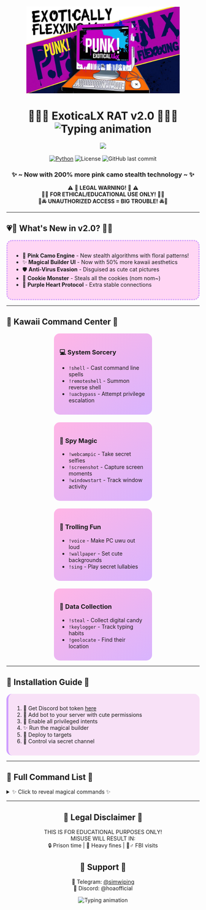 <p align="center">
  <img src="https://github.com/deadexotic/exotically-flexing-discord-rat/blob/main/1.jpg?raw=true" width="400">
</p>

<h1 align="center"> 
  💜🌸💖 ExoticaLX RAT v2.0 💖🌸💜<br>
  <img src="https://readme-typing-svg.demolab.com?font=Pixelify+Sans&weight=600&size=26&duration=4000&pause=1000&color=FF9FF3&center=true&vCenter=true&width=500&lines=The+Most+Kawaii+Remote+Access+Tool;Now+With+Pink+Camo+Stealth;UwU+What's+This~" alt="Typing animation">
</h1>

<p align="center">
  <img src="https://github.com/deadexotic/exotically-flexing-discord-rat/assets/123456789/12345678-90ab-cdef-ghij-klmnopqrstuv" width="300">
</p>

<div align="center">
  
[![Python](https://img.shields.io/badge/python-3.8+-pink?style=for-the-badge&logo=python&logoColor=white)](https://python.org)
![License](https://img.shields.io/github/license/deadexotic/exotically-flexing-discord-rat?style=for-the-badge&color=ff69b4)
![GitHub last commit](https://img.shields.io/github/last-commit/deadexotic/exotically-flexing-discord-rat?style=for-the-badge&color=dda0dd)

</div>

<h3 align="center"> 
  ✨ ~ Now with 200% more pink camo stealth technology ~ ✨
</h3>

<div align="center">
  
⚠️ 🚫 **LEGAL WARNING!** 🚫 ⚠️  
💜🚨 **FOR ETHICAL/EDUCATIONAL USE ONLY!** 🚨💜  
🌸🚔 **UNAUTHORIZED ACCESS = BIG TROUBLE!** 🚔🌸  

</div>

---

## 💗🦄 **What's New in v2.0?** 🦄💗
<div style="background-color: #ffd6f4; padding: 15px; border-radius: 15px; border: 3px dotted #ce9eff;">

- 🎀 **Pink Camo Engine** - New stealth algorithms with floral patterns!  
- ✨ **Magical Builder UI** - Now with 50% more kawaii aesthetics  
- 🛡️ **Anti-Virus Evasion** - Disguised as cute cat pictures  
- 🧁 **Cookie Monster** - Steals all the cookies (nom nom~)  
- 🌸 **Purple Heart Protocol** - Extra stable connections  

</div>

---

## 🍡 **Kawaii Command Center** 🍡
<div style="display: flex; flex-wrap: wrap; justify-content: center; gap: 20px;">

<div style="background: linear-gradient(145deg, #ffb6e6, #d8b4fe); padding: 15px; border-radius: 15px; width: 45%;">

### 💻 **System Sorcery**
- `!shell` - Cast command line spells  
- `!remoteshell` - Summon reverse shell  
- `!uacbypass` - Attempt privilege escalation  

</div>

<div style="background: linear-gradient(145deg, #ffb6e6, #d8b4fe); padding: 15px; border-radius: 15px; width: 45%;">

### 📸 **Spy Magic**
- `!webcampic` - Take secret selfies  
- `!screenshot` - Capture screen moments  
- `!windowstart` - Track window activity  

</div>

<div style="background: linear-gradient(145deg, #ffb6e6, #d8b4fe); padding: 15px; border-radius: 15px; width: 45%;">

### 🎀 **Trolling Fun**
- `!voice` - Make PC uwu out loud  
- `!wallpaper` - Set cute backgrounds  
- `!sing` - Play secret lullabies  

</div>

<div style="background: linear-gradient(145deg, #ffb6e6, #d8b4fe); padding: 15px; border-radius: 15px; width: 45%;">

### 🍭 **Data Collection**
- `!steal` - Collect digital candy  
- `!keylogger` - Track typing habits  
- `!geolocate` - Find their location  

</div>

</div>

---

## 🌸 **Installation Guide** 🌸
<div style="background-color: #f8e1f7; padding: 15px; border-radius: 15px; border-left: 5px solid #ce9eff;">

1. 💖 Get Discord bot token [here](https://discordpy.readthedocs.io)  
2. 🌸 Add bot to your server with cute permissions  
3. 🎀 Enable all privileged intents  
4. ✨ Run the magical builder  
5. 🍡 Deploy to targets  
6. 💜 Control via secret channel  

</div>

---

## 💟 **Full Command List** 💟
<details>
<summary>✨ Click to reveal magical commands ✨</summary>

### 💖 **System Commands**  
`!shell [command]` - Execute spells  
`!admincheck` - Check admin status  
`!sysinfo` - System details  

### 🌸 **Spy Features**  
`!webcampic` - Secret photos  
`!screenshot` - Screen capture  

### 🎀 **Data Collection**  
`!steal` - Grab all cookies  
`!keylogger` - Keystroke magic  

### 🍭 **Trolling**  
`!voice` - Text-to-speech  
`!wallpaper` - Change background  

</details>

---

<div align="center">

## 💜 **Legal Disclaimer** 💜
THIS IS FOR EDUCATIONAL PURPOSES ONLY!  
MISUSE WILL RESULT IN:  
🔒 Prison time | 💸 Heavy fines | 👮♂️ FBI visits  

## 🎀 **Support** 🎀
💌 Telegram: [@simwiping](https://t.me/simwiping)  
🌸 Discord: @hoaofficial  

<img src="https://readme-typing-svg.demolab.com?font=Pixelify+Sans&weight=600&size=18&duration=4000&pause=1000&color=FF9FF3&center=true&vCenter=true&width=500&lines=Stay+Cute+Stay+Stealthy~;Your+Secret+Admin+Overlord+HOA+%F0%9F%92%8B" alt="Typing animation">

</div>
